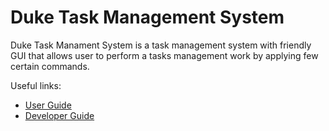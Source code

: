 # Duke Task Management System

Duke Task Manament System is a task management system with friendly GUI that allows user to perform a tasks management work by applying few certain commands.

Useful links:
* [User Guide](UserGuide.md)
* [Developer Guide](DeveloperGuide.md)
